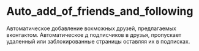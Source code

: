 # Auto_add_of_friends_and_following
Автоматическое добавление вохможных друзей, предлагаемых вконтактом.
Автоматическое д подписчиков в друзья, пропускает удаленный или заблокированные страницы оставляя их в подписках.

